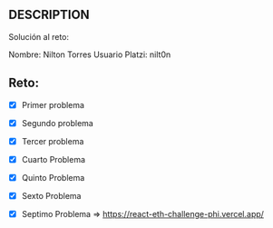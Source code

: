 ## DESCRIPTION

Solución al reto:

Nombre: Nilton Torres
Usuario Platzi: nilt0n

## Reto:

- [x] Primer problema
- [x] Segundo problema
- [x] Tercer problema
- [x] Cuarto Problema
- [x] Quinto Problema
- [x] Sexto Problema
- [x] Septimo Problema => https://react-eth-challenge-phi.vercel.app/

